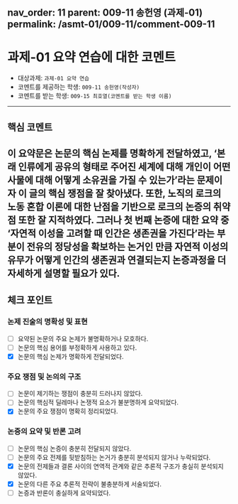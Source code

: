 nav_order: 11
parent: 009-11 송헌영 (과제-01)
permalink: /asmt-01/009-11/comment-009-11
---
# 과제-01 요약 연습에 대한 코멘트
- 대상과제: `과제-01 요약 연습`
- 코멘트를 제공하는 학생: `009-11 송헌영(작성자)` 
- 코멘트를 받는 학생: `009-15 최호열(코멘트를 받는 학생 이름)` 
---
## 핵심 코멘트
이 요약문은 논문의 핵심 논제를 명확하게 전달하였고, ‘본래 인류에게 공유의 형태로 주어진 세계에 대해 개인이 어떤 사물에 대해 어떻게 소유권을 가질 수 있는가’라는 문제이자 이 글의 핵심 쟁점을 잘 찾아냈다. 또한, 노직의 로크의 노동 혼합 이론에 대한 난점을 기반으로 로크의 논증의 취약점 또한 잘 지적하였다. 
그러나 첫 번째 논증에 대한 요약 중 ‘자연적 이성을 고려할 때 인간은 생존권을 가진다’라는 부분이 전유의 정당성을 확보하는 논거인 만큼 자연적 이성의 유무가 어떻게 인간의 생존권과 연결되는지 논증과정을 더 자세하게 설명할 필요가 있다.
---
## 체크 포인트
### 논제 진술의 명확성 및 표현  
- [ ] 요약된 논문의 주요 논제가 불명확하거나 모호하다.  
- [ ] 논문의 핵심 용어를 부정확하게 사용하고 있다.  
- [x] 논문의 핵심 논제가 명확하게 전달되었다.  
### 주요 쟁점 및 논의의 구조  
- [ ] 논문이 제기하는 쟁점이 충분히 드러나지 않았다.  
- [ ] 논문의 핵심적 딜레마나 논쟁적 요소가 불분명하게 요약되었다.  
- [x] 논문의 주요 쟁점이 명확히 정리되었다.  
### 논증의 요약 및 반론 고려  
- [ ] 논문의 핵심 논증이 충분히 전달되지 않았다.  
- [ ] 논문의 주요 전제를 뒷받침하는 논거가 충분히 분석되지 않거나 누락되었다.  
- [x] 논문의 전제들과 결론 사이의 연역적 관계와 같은 추론적 구조가 충실히 분석되지 않았다.  
- [x] 논문의 다른 주요 추론적 전략이 불충분하게 서술되었다.
- [ ] 논증과 반론이 충실하게 요약되었다. 